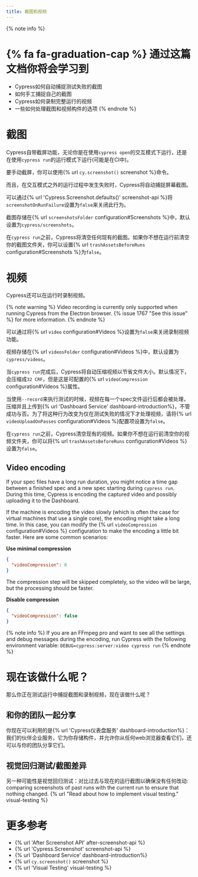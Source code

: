 ```yaml
---
title: 截图和视频
---
```


{% note info %}
# {% fa fa-graduation-cap %} 通过这篇文档你将会学习到

- Cypress如何自动捕捉测试失败的截图
- 如何手工捕捉自己的截图
- Cypress如何录制完整运行的视频
- 一些如何处理截图和视频构件的选项
{% endnote %}

# 截图

Cypress自带截屏功能，无论你是在使用`cypress open`的交互模式下运行，还是在使用`cypress run`的运行模式下运行(可能是在CI中)。

要手动截屏，你可以使用{% url `cy.screenshot()` screenshot %}命令。

而且，在交互模式之外的运行过程中发生失败时，Cypress将自动捕捉屏幕截图。

可以通过{% url 'Cypress.Screenshot.defaults()' screenshot-api %}将`screenshotOnRunFailure`设置为`false`来关闭此行为。

截图存储在{% url `screenshotsFolder` configuration#Screenshots %}中，默认设置为`cypress/screenshots`。

在`cypress run`之前，Cypress将清空任何现有的截图。如果你不想在运行前清空你的截图文件夹，你可以设置{% url `trashAssetsBeforeRuns` configuration#Screenshots %}为`false`。

# 视频

Cypress还可以在运行时录制视频。

{% note warning %}
Video recording is currently only supported when running Cypress from the Electron browser. {% issue 1767 "See this issue" %} for more information.
{% endnote %}

可以通过将{% url `video` configuration#Videos %}设置为`false`来关闭录制视频功能。

视频存储在{% url `videosFolder` configuration#Videos %}中，默认设置为`cypress/videos`。

当`cypress run`完成后，Cypress将自动压缩视频以节省文件大小。默认情况下，会压缩成`32 CRF`，但是这是可配置的{% url `videoCompression` configuration#Videos %}属性。

当使用`--record`来执行测试的时候，视频在每一个spec文件运行后都会被处理，压缩并且上传到{% url 'Dashboard Service' dashboard-introduction%}，不管成功与否。为了将这种行为改变为仅在测试失败的情况下才处理视频，请将{% url `videoUploadOnPasses` configuration#Videos %}配置项设置为`false`。

在`cypress run`之前，Cypress清空现有的视频。如果你不想在运行前清空你的视频文件夹，你可以将{% url `trashAssetsBeforeRuns` configuration#Videos %}设置为`false`。


## Video encoding

If your spec files have a long run duration, you might notice a time gap between a finished spec and a new spec starting during `cypress run`. During this time, Cypress is encoding the captured video and possibly uploading it to the Dashboard. 

If the machine is encoding the video slowly (which is often the case for virtual machines that use a single core), the encoding might take a long time. In this case, you can modify the {% url `videoCompression` configuration#Videos %} configuration to make the encoding a little bit faster. Here are some common scenarios:

**Use minimal compression**

```json
{
  "videoCompression": 0
}
```

The compression step will be skipped completely, so the video will be large, but the processing should be faster.

**Disable compression**

```json
{
  "videoCompression": false
}
```

{% note info %}
If you are an FFmpeg pro and want to see all the settings and debug messages during the encoding, run Cypress with the following environment variable: `DEBUG=cypress:server:video cypress run`
{% endnote %}

# 现在该做什么呢？

那么你正在测试运行中捕捉截图和录制视频，现在该做什么呢？

## 和你的团队一起分享

你现在可以利用的是{% url 'Cypress仪表盘服务' dashboard-introduction%}：我们的伙伴企业服务，它为你存储构件，并允许你从任何web浏览器查看它们，还可以与你的团队分享它们。

## 视觉回归测试/截图差异

另一种可能性是视觉回归测试：对比过去与现在的运行截图以确保没有任何改动: comparing screenshots of past runs with the current run to ensure that nothing changed. {% url "Read about how to implement visual testing." visual-testing %}

# 更多参考

- {% url 'After Screenshot API' after-screenshot-api %}
- {% url 'Cypress.Screenshot' screenshot-api %}
- {% url 'Dashboard Service' dashboard-introduction%}
- {% url `cy.screenshot()` screenshot %}
- {% url 'Visual Testing' visual-testing %}
